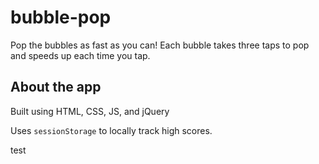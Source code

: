 # bubble-pop

Pop the bubbles as fast as you can! Each bubble takes three taps to pop and speeds up each time you tap.

## About the app
Built using HTML, CSS, JS, and jQuery

Uses `sessionStorage` to locally track high scores.

test